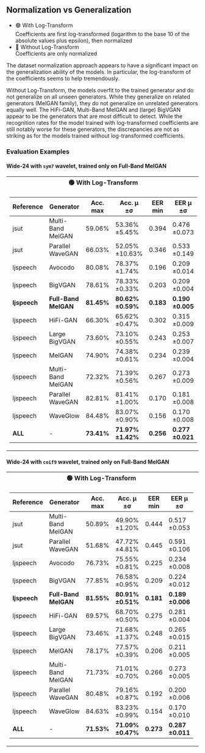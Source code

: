 ## Normalization vs Generalization

- 🟢 With Log-Transform\
  Coefficients are first log-transformed (logarithm to the base 10 of the absolute values plus epsilon), then normalized
- 🔴 Without Log-Transform\
  Coefficients are only normalized

The dataset normalization approach appears to have a significant impact on the generalization ability of the models. In
particular, the log-transform of the coefficients seems to help tremendously.

Without Log-Transform, the models overfit to the trained generator and do not generalize on all unseen generators. While
they generalize on related generators (MelGAN family), they do not generalize on unrelated generators equally well. The
HiFi-GAN, Multi-Band MelGAN and (large) BigVGAN appear to be the generators that are most difficult to detect. While the
recognition rates for the model trained with log-transformed coefficients are still notably worse for these generators,
the discrepancies are not as striking as for the models trained without log-transformed coefficients.

### Evaluation Examples
#### Wide-24 with `sym7` wavelet, trained only on Full-Band MelGAN
<table>
<tr><th>🟢 With Log-Transform</th><th>🔴 Without Log-Transform</th></tr>
<tr>
<td>

| Reference    | Generator            | Acc. max   | Acc. μ ±σ         | EER min   | EER μ ±σ         |
|--------------|----------------------|------------|-------------------|-----------|------------------|
| jsut         | Multi-Band MelGAN    | 59.06%     | 53.36% ±5.45%     | 0.394     | 0.476 ±0.073     |
| jsut         | Parallel WaveGAN     | 66.03%     | 52.05% ±10.63%    | 0.346     | 0.533 ±0.149     |
| ljspeech     | Avocodo              | 80.08%     | 78.37% ±1.74%     | 0.196     | 0.209 ±0.014     |
| ljspeech     | BigVGAN              | 78.61%     | 78.33% ±0.33%     | 0.203     | 0.209 ±0.004     |
| **ljspeech** | **Full-Band MelGAN** | **81.45%** | **80.62% ±0.59%** | **0.183** | **0.190 ±0.005** |
| ljspeech     | HiFi-GAN             | 66.30%     | 65.62% ±0.47%     | 0.302     | 0.315 ±0.009     |
| ljspeech     | Large BigVGAN        | 73.60%     | 73.10% ±0.55%     | 0.243     | 0.253 ±0.007     |
| ljspeech     | MelGAN               | 74.90%     | 74.38% ±0.61%     | 0.234     | 0.239 ±0.004     |
| ljspeech     | Multi-Band MelGAN    | 72.32%     | 71.39% ±0.56%     | 0.267     | 0.273 ±0.009     |
| ljspeech     | Parallel WaveGAN     | 82.81%     | 81.41% ±1.00%     | 0.170     | 0.181 ±0.008     |
| ljspeech     | WaveGlow             | 84.48%     | 83.07% ±0.90%     | 0.156     | 0.170 ±0.008     |
| **ALL**      | -                    | **73.41%** | **71.97% ±1.42%** | **0.256** | **0.277 ±0.021** |

</td>
<td>

| Reference    | Generator            | Acc. max   | Acc. μ ±σ         | EER min   | EER μ ±σ         | 
|--------------|----------------------|------------|-------------------|-----------|------------------|
| jsut         | Multi-Band MelGAN    | 50.27%     | 47.88% ±1.61%     | 0.502     | 0.544 ±0.043     |
| jsut         | Parallel WaveGAN     | 49.85%     | 43.44% ±5.06%     | 0.464     | 0.595 ±0.093     |
| ljspeech     | Avocodo              | 74.33%     | 70.61% ±2.19%     | 0.271     | 0.334 ±0.036     |
| ljspeech     | BigVGAN              | 52.07%     | 51.14% ±0.55%     | 0.559     | 0.609 ±0.032     |
| **ljspeech** | **Full-Band MelGAN** | **96.93%** | **95.64% ±0.94%** | **0.030** | **0.043 ±0.010** |
| ljspeech     | HiFi-GAN             | 52.42%     | 51.55% ±0.60%     | 0.441     | 0.457 ±0.011     |
| ljspeech     | Large BigVGAN        | 59.64%     | 59.06% ±0.63%     | 0.448     | 0.461 ±0.011     |
| ljspeech     | MelGAN               | 82.65%     | 80.12% ±3.07%     | 0.147     | 0.179 ±0.031     |
| ljspeech     | Multi-Band MelGAN    | 88.49%     | 86.70% ±1.42%     | 0.102     | 0.114 ±0.012     |
| ljspeech     | Parallel WaveGAN     | 53.88%     | 52.34% ±0.93%     | 0.512     | 0.586 ±0.051     |
| ljspeech     | WaveGlow             | 79.66%     | 78.17% ±0.91%     | 0.190     | 0.201 ±0.008     |
| **ALL**      | -                    | **65.99%** | **65.15% ±0.55%** | **0.351** | **0.375 ±0.014** |  

</td>
</tr>
</table>

#### Wide-24 with `coif9` wavelet, trained only on Full-Band MelGAN
<table>
<tr><th>🟢 With Log-Transform</th><th>🔴 Without Log-Transform</th></tr>
<tr>
<td>

| Reference    | Generator            | Acc. max   | Acc. μ ±σ         | EER min   | EER μ ±σ         |
|--------------|----------------------|------------|-------------------|-----------|------------------|
| jsut         | Multi-Band MelGAN    | 50.89%     | 49.90% ±1.20%     | 0.444     | 0.517 ±0.053     |
| jsut         | Parallel WaveGAN     | 51.68%     | 47.72% ±4.81%     | 0.445     | 0.591 ±0.106     |
| ljspeech     | Avocodo              | 76.73%     | 75.55% ±0.81%     | 0.225     | 0.234 ±0.008     |
| ljspeech     | BigVGAN              | 77.85%     | 76.58% ±0.95%     | 0.209     | 0.224 ±0.012     |
| **ljspeech** | **Full-Band MelGAN** | **81.55%** | **80.91% ±0.51%** | **0.181** | **0.189 ±0.006** |
| ljspeech     | HiFi-GAN             | 69.57%     | 68.70% ±0.50%     | 0.275     | 0.281 ±0.004     |
| ljspeech     | Large BigVGAN        | 73.46%     | 71.68% ±1.37%     | 0.248     | 0.265 ±0.015     |
| ljspeech     | MelGAN               | 78.17%     | 77.57% ±0.39%     | 0.206     | 0.211 ±0.005     |
| ljspeech     | Multi-Band MelGAN    | 71.73%     | 71.01% ±0.70%     | 0.266     | 0.273 ±0.005     |
| ljspeech     | Parallel WaveGAN     | 80.48%     | 79.16% ±0.87%     | 0.192     | 0.200 ±0.006     |
| ljspeech     | WaveGlow             | 84.63%     | 83.23% ±0.99%     | 0.154     | 0.170 ±0.010     |
| **ALL**      | -                    | **71.53%** | **71.09% ±0.47%** | **0.273** | **0.287 ±0.011** |

</td>
<td>

| Reference    | Generator            | Acc. max   | Acc. μ ±σ         | EER min   | EER μ ±σ         |
|--------------|----------------------|------------|-------------------|-----------|------------------|
| jsut         | Multi-Band MelGAN    | 51.91%     | 50.07% ±1.49%     | 0.478     | 0.508 ±0.018     |
| jsut         | Parallel WaveGAN     | 59.03%     | 49.29% ±7.65%     | 0.396     | 0.529 ±0.089     |
| ljspeech     | Avocodo              | 86.08%     | 81.79% ±3.57%     | 0.141     | 0.192 ±0.045     |
| ljspeech     | BigVGAN              | 51.60%     | 50.85% ±0.45%     | 0.528     | 0.581 ±0.045     |
| **ljspeech** | **Full-Band MelGAN** | **94.85%** | **92.33% ±1.50%** | **0.052** | **0.077 ±0.015** |
| ljspeech     | HiFi-GAN             | 50.79%     | 49.31% ±1.16%     | 0.492     | 0.516 ±0.020     |
| ljspeech     | Large BigVGAN        | 58.12%     | 57.74% ±0.24%     | 0.442     | 0.472 ±0.025     |
| ljspeech     | MelGAN               | 75.93%     | 71.04% ±3.33%     | 0.235     | 0.273 ±0.027     |
| ljspeech     | Multi-Band MelGAN    | 83.24%     | 78.98% ±3.02%     | 0.141     | 0.182 ±0.029     |
| ljspeech     | Parallel WaveGAN     | 58.41%     | 55.46% ±2.11%     | 0.414     | 0.497 ±0.073     |
| ljspeech     | WaveGlow             | 80.33%     | 77.85% ±1.83%     | 0.188     | 0.215 ±0.019     |
| **ALL**      | -                    | **65.59%** | **64.97% ±0.38%** | **0.345** | **0.367 ±0.017** |

</td>
</tr>
</table>
